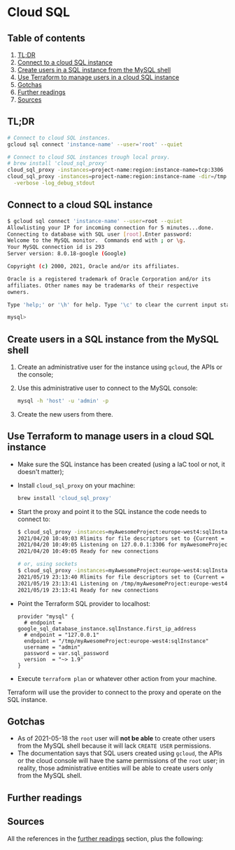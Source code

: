 # Cloud SQL

## Table of contents <!-- omit in toc -->

1. [TL;DR](#tldr)
1. [Connect to a cloud SQL instance](#connect-to-a-cloud-sql-instance)
1. [Create users in a SQL instance from the MySQL shell](#create-users-in-a-sql-instance-from-the-mysql-shell)
1. [Use Terraform to manage users in a cloud SQL instance](#use-terraform-to-manage-users-in-a-cloud-sql-instance)
1. [Gotchas](#gotchas)
1. [Further readings](#further-readings)
1. [Sources](#sources)

## TL;DR

```sh
# Connect to cloud SQL instances.
gcloud sql connect 'instance-name' --user='root' --quiet

# Connect to cloud SQL instances trough local proxy.
# brew install 'cloud_sql_proxy'
cloud_sql_proxy -instances=project-name:region:instance-name=tcp:3306
cloud_sql_proxy -instances=project-name:region:instance-name -dir=/tmp \
  -verbose -log_debug_stdout
```

## Connect to a cloud SQL instance

```sh
$ gcloud sql connect 'instance-name' --user=root --quiet
Allowlisting your IP for incoming connection for 5 minutes...done.
Connecting to database with SQL user [root].Enter password:
Welcome to the MySQL monitor.  Commands end with ; or \g.
Your MySQL connection id is 293
Server version: 8.0.18-google (Google)

Copyright (c) 2000, 2021, Oracle and/or its affiliates.

Oracle is a registered trademark of Oracle Corporation and/or its
affiliates. Other names may be trademarks of their respective
owners.

Type 'help;' or '\h' for help. Type '\c' to clear the current input statement.

mysql>
```

## Create users in a SQL instance from the MySQL shell

1. Create an administrative user for the instance using `gcloud`, the APIs or the console;
1. Use this administrative user to connect to the MySQL console:

   ```sh
   mysql -h 'host' -u 'admin' -p
   ```

1. Create the new users from there.

## Use Terraform to manage users in a cloud SQL instance

- Make sure the SQL instance has been created (using a IaC tool or not, it doesn't matter);
- Install `cloud_sql_proxy` on your machine:

  ```sh
  brew install 'cloud_sql_proxy'
  ```

- Start the proxy and point it to the SQL instance the code needs to connect to:

  ```sh
  $ cloud_sql_proxy -instances=myAwesomeProject:europe-west4:sqlInstance=tcp:3306 -verbose -log_debug_stdout
  2021/04/20 10:49:03 Rlimits for file descriptors set to {Current = 8500, Max = 9223372036854775807}
  2021/04/20 10:49:05 Listening on 127.0.0.1:3306 for myAwesomeProject:europe-west4:sqlInstance
  2021/04/20 10:49:05 Ready for new connections

  # or, using sockets
  $ cloud_sql_proxy -instances=myAwesomeProject:europe-west4:sqlInstance -dir=/tmp -verbose -log_debug_stdout
  2021/05/19 23:13:40 Rlimits for file descriptors set to {Current = 8500, Max = 9223372036854775807}
  2021/05/19 23:13:41 Listening on /tmp/myAwesomeProject:europe-west4:sqlInstance for myAwesomeProject:europe-west4:sqlInstance
  2021/05/19 23:13:41 Ready for new connections
  ```

- Point the Terraform SQL provider to localhost:

  ```hcl
  provider "mysql" {
    # endpoint = google_sql_database_instance.sqlInstance.first_ip_address
    # endpoint = "127.0.0.1"
    endpoint = "/tmp/myAwesomeProject:europe-west4:sqlInstance"
    username = "admin"
    password = var.sql_password
    version  = "~> 1.9"
  }
  ```

- Execute `terraform plan` or whatever other action from your machine.

Terraform will use the provider to connect to the proxy and operate on the SQL instance.

## Gotchas

- As of 2021-05-18 the `root` user will **not be able** to create other users from the MySQL shell because it will lack `CREATE USER` permissions.  
- The documentation says that SQL users created using `gcloud`, the APIs or the cloud console will have the same permissions of the `root` user; in reality, those administrative entities will be able to create users only from the MySQL shell.

## Further readings

## Sources

All the references in the [further readings] section, plus the following:

<!-- project's references -->

<!-- in-article references -->
[further readings]: #further-readings

<!-- internal references -->
<!-- external references -->
